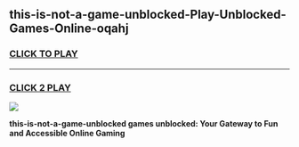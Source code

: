 
## this-is-not-a-game-unblocked-Play-Unblocked-Games-Online-oqahj
<h3>
<a href="https://premium76.site?title=this-is-not-a-game-unblocked&ref=24A">CLICK TO PLAY</a></h3>
<hr>

<h3>
<a href="https://premium76.site?title=this-is-not-a-game-unblocked&ref=24A">CLICK 2 PLAY</a>
  
</h3>

<a href="https://premium76.site?title=this-is-not-a-game-unblocked&ref=24A"><img src="https://clearcache.store/games.png"></a>


**this-is-not-a-game-unblocked games unblocked: Your Gateway to Fun and Accessible Online Gaming**
